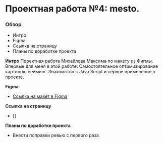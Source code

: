 # Проектная работа №4: mesto.

### Обзор

* Интро
* Figma
* Ссылка на страницу
* Планы по доработке проекта

**Интро**
Проектная работа Михайлова Максима по макету из Фигмы.
Впервые для меня в этой работе:
Самостоятельное оптимизирование картинок, нейминг.
Знакомство с Java Script и первое применение в проекте.

**Figma**

* [Ссылка на макет в Figma](https://www.figma.com/file/2cn9N9jSkmxD84oJik7xL7/JavaScript.-Sprint-4?node-id=0%3A1)

**Ссылка на страницу**

* []

**Планы по доработке проекта**

* Внести поправки ревью с первого раза


